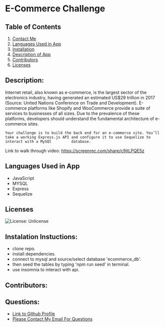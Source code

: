 
  # E-Commerce Challenge
  ## Table of Contents
  1. [Contact Me](#Questions)
  2. [Languages Used in App](#languages)
  3. [Installation](#installation)
  4. [Description of App](#description)
  5. [Contributors](#contributors)
  6. [Licenses](#Licenses)
  ## Description:
  Internet retail, also known as e-commerce, is the largest sector of the electronics industry, having generated an estimated US$29 trillion in 2017 (Source: United      Nations Conference on Trade and Development). E-commerce platforms like Shopify and WooCommerce provide a suite of services to businesses of all sizes. Due to the      prevalence of these platforms, developers should understand the fundamental architecture of e-commerce sites.
    
    Your challenge is to build the back end for an e-commerce site. You’ll take a working Express.js API and configure it to use Sequelize to interact with a MySQl         database.
  
  Link to walk through video: https://screenrec.com/share/c9jtLPQE5z
  
  ## Languages Used in App
  - JavaScript
  - MYSQL
  - Express
  - Sequelize
  
  ## Licenses
  ![License: Unlicense](https://img.shields.io/badge/license-Unlicense-blue.svg)
  ## Instalation Instuctions: 
  - clone repo.
  - install dependencies.
  - connect to mysql and source/select database 'ecommerce_db'.
  - then seed the tables by typing 'npm run seed' in terminal.
  - use insomnia to interact with api.
  ## Contributors: 
  
  ## Questions:
  - [Link to Github Profile](github.com/Steffen568)
  - [Please Contact My Email For Questions](sgonzalez568@gmail.com)
